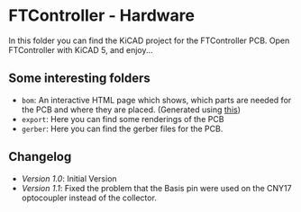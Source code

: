 # FTController - Hardware

In this folder you can find the KiCAD project for the FTController PCB.
Open FTController with KiCAD 5, and enjoy...

## Some interesting folders

* `bom`: An interactive HTML page which shows, which parts are needed for the PCB and where they are placed. (Generated using [this](https://github.com/openscopeproject/InteractiveHtmlBom))
* `export`: Here you can find some renderings of the PCB
* `gerber`: Here you can find the gerber files for the PCB.

## Changelog

* *Version 1.0*: Initial Version
* *Version 1.1*: Fixed the problem that the Basis pin were used on the CNY17 optocoupler instead of the collector.